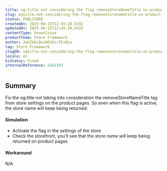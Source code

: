 ```yaml
---
title: og:title not considering the flag removeStoreNameTitle on product pages
slug: ogtitle-not-considering-the-flag-removestorenametitle-on-product-pages
status: PUBLISHED
createdAt: 2025-08-15T12:45:28.543Z
updatedAt: 2025-08-15T12:45:28.543Z
contentType: knownIssue
productTeam: Store Framework
author: 2mXZkbi0oi061KicTExNjo
tag: Store Framework
slugEN: ogtitle-not-considering-the-flag-removestorenametitle-on-product-pages
locale: en
kiStatus: Fixed
internalReference: 1242243
---
```


## Summary


Fix the og:title not taking into consideration the removeStoreNameTitle tag from store settings on the product pages. So even when this flag is active, the store name will keep being returned.


#### Simulation



- Activate the flag in the settings of the store
- Check the storefront, you'll see that the store name will keep being returned on product pages


#### Workaround


N/A



